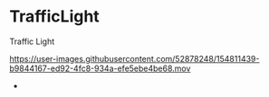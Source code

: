 # TrafficLight
Traffic Light 

https://user-images.githubusercontent.com/52878248/154811439-b9844167-ed92-4fc8-934a-efe5ebe4be68.mov

- 


